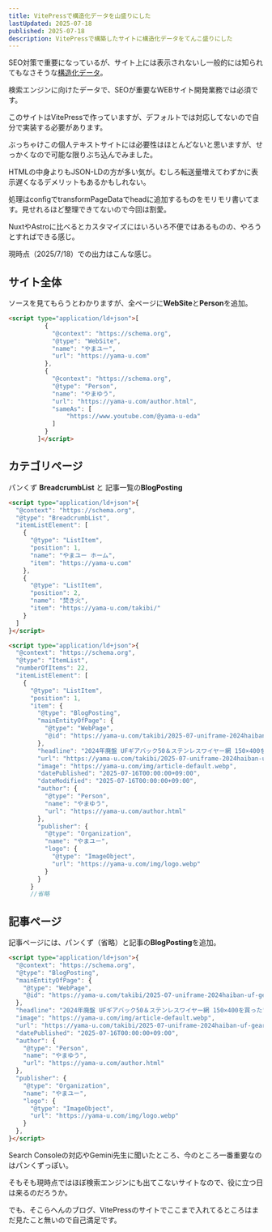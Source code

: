 ```yaml
---
title: VitePressで構造化データを山盛りにした
lastUpdated: 2025-07-18 
published: 2025-07-18
description: VitePressで構築したサイトに構造化データをてんこ盛りにした
---
```


SEO対策で重要になっているが、サイト上には表示されないし一般的には知られてもなさそうな[構造化データ](https://developers.google.com/search/docs/appearance/structured-data/intro-structured-data?hl=ja)。

検索エンジンに向けたデータで、SEOが重要なWEBサイト開発業務では必須です。

このサイトはVitePressで作っていますが、デフォルトでは対応してないので自分で実装する必要があります。

ぶっちゃけこの個人テキストサイトには必要性はほとんどないと思いますが、せっかくなので可能な限りぶち込んでみました。

HTMLの中身よりもJSON-LDの方が多い気が。むしろ転送量増えてわずかに表示遅くなるデメリットもあるかもしれない。

処理はconfigでtransformPageDataでheadに追加するものをモリモリ書いてます。見せれるほど整理できてないので今回は割愛。

NuxtやAstroに比べるとカスタマイズにはいろいろ不便ではあるものの、やろうとすればできる感じ。

現時点（2025/7/18）での出力はこんな感じ。

## サイト全体
ソースを見てもらうとわかりますが、全ページに**WebSite**と**Person**を追加。
```html
<script type="application/ld+json">[
          {
            "@context": "https://schema.org",
            "@type": "WebSite",
            "name": "やまユー",
            "url": "https://yama-u.com"
          },
          {
            "@context": "https://schema.org",
            "@type": "Person",
            "name": "やまゆう",
            "url": "https://yama-u.com/author.html",
            "sameAs": [
                "https://www.youtube.com/@yama-u-eda"
            ]
          }
        ]</script>
```

## カテゴリページ

パンくず **BreadcrumbList** と 記事一覧の**BlogPosting**

```html
<script type="application/ld+json">{
  "@context": "https://schema.org",
  "@type": "BreadcrumbList",
  "itemListElement": [
    {
      "@type": "ListItem",
      "position": 1,
      "name": "やまユー ホーム",
      "item": "https://yama-u.com"
    },
    {
      "@type": "ListItem",
      "position": 2,
      "name": "焚き火",
      "item": "https://yama-u.com/takibi/"
    }
  ]
}</script>
```

```html
<script type="application/ld+json">{
  "@context": "https://schema.org",
  "@type": "ItemList",
  "numberOfItems": 22,
  "itemListElement": [
    {
      "@type": "ListItem",
      "position": 1,
      "item": {
        "@type": "BlogPosting",
        "mainEntityOfPage": {
          "@type": "WebPage",
          "@id": "https://yama-u.com/takibi/2025-07-uniframe-2024haiban-uf-gear-bag50.html"
        },
        "headline": "2024年廃盤 UFギアバック50＆ステンレスワイヤー網 150×400を買った",
        "url": "https://yama-u.com/takibi/2025-07-uniframe-2024haiban-uf-gear-bag50.html",
        "image": "https://yama-u.com/img/article-default.webp",
        "datePublished": "2025-07-16T00:00:00+09:00",
        "dateModified": "2025-07-16T00:00:00+09:00",
        "author": {
          "@type": "Person",
          "name": "やまゆう",
          "url": "https://yama-u.com/author.html"
        },
        "publisher": {
          "@type": "Organization",
          "name": "やまユー",
          "logo": {
            "@type": "ImageObject",
            "url": "https://yama-u.com/img/logo.webp"
          }
        }
      }
      //省略
```
## 記事ページ
記事ページには、パンくず（省略）と記事の**BlogPosting**を追加。

```html
<script type="application/ld+json">{
  "@context": "https://schema.org",
  "@type": "BlogPosting",
  "mainEntityOfPage": {
    "@type": "WebPage",
    "@id": "https://yama-u.com/takibi/2025-07-uniframe-2024haiban-uf-gear-bag50.html"
  },
  "headline": "2024年廃盤 UFギアバック50＆ステンレスワイヤー網 150×400を買った",
  "image": "https://yama-u.com/img/article-default.webp",
  "url": "https://yama-u.com/takibi/2025-07-uniframe-2024haiban-uf-gear-bag50.html",
  "datePublished": "2025-07-16T00:00:00+09:00",
  "author": {
    "@type": "Person",
    "name": "やまゆう",
    "url": "https://yama-u.com/author.html"
  },
  "publisher": {
    "@type": "Organization",
    "name": "やまユー",
    "logo": {
      "@type": "ImageObject",
      "url": "https://yama-u.com/img/logo.webp"
    }
  },
}</script>
```
Search Consoleの対応やGemini先生に聞いたところ、今のところ一番重要なのはパンくずっぽい。

そもそも現時点ではほぼ検索エンジンにも出てこないサイトなので、役に立つ日は来るのだろうか。

でも、そこらへんのブログ、VitePressのサイトでここまで入れてるところはまだ見たこと無いので自己満足です。
